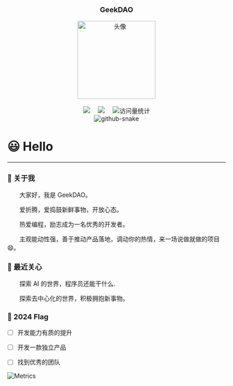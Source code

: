 
<div align="center">

  <h3>GeekDAO</h3>
  <picture>
    <img src="https://cdn.jsdelivr.net/gh/geekdao-info/geekdao-info/assets/images/person.png" height="180" alt="头像" />
  </picture>

  <div>&nbsp;</div>

  <!-- 个人信息 -->
  <div>
    <a href="https://blog.geekdao.info/"><img src="https://img.shields.io/badge/Blog-博客-blue" /></a>&emsp;
    <a href="https://geekdao.info"><img src="https://img.shields.io/badge/Website-网站-blue" /></a>&emsp;
    <!-- 访问量统计徽标 -->
    <img src="https://komarev.com/ghpvc/?username=geekdao-info&label=View&color=41c463" alt="访问量统计" />
  </div>
    <!-- 贪吃蛇贡献图 -->
  <picture>
    <source media="(prefers-color-scheme: dark)" srcset="https://cdn.jsdelivr.net/gh/geekdao-info/geekdao-info/profile-snake-contrib/github-contribution-grid-snake-dark.svg" />
    <source media="(prefers-color-scheme: light)" srcset="https://cdn.jsdelivr.net/gh/geekdao-info/geekdao-info/profile-snake-contrib/github-contribution-grid-snake.svg" />
    <img alt="github-snake" src="https://cdn.jsdelivr.net/gh/geekdao-info/geekdao-info/profile-snake-contrib/github-contribution-grid-snake-dark.svg" />
  </picture>
</div>

# 😃 Hello
---

### 👊 关于我

<p>&emsp;&emsp;大家好，我是 GeekDAO。</p>
<p>&emsp;&emsp;爱折腾，爱捣鼓新鲜事物，开放心态。</p>
<p>&emsp;&emsp;热爱编程，励志成为一名优秀的开发者。</p>
<p>&emsp;&emsp;主观能动性强，善于推动产品落地，调动你的热情，来一场说做就做的项目😄。</p>

### 🌟 最近关心

<p>&emsp;&emsp;探索 AI 的世界，程序员还能干什么.</p>
<p>&emsp;&emsp;探索去中心化的世界，积极拥抱新事物。</p>

### 👀 2024 Flag
  - [ ] 开发能力有质的提升
  - [ ] 开发一款独立产品
  - [ ] 找到优秀的团队


![Metrics](https://metrics.lecoq.io/geekdao-info)